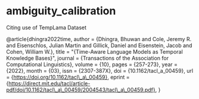 # ambiguity_calibration


Citing use of TempLama Dataset  
  
@article{dhingra2022time,
    author = {Dhingra, Bhuwan and Cole, Jeremy R. and Eisenschlos, Julian Martin and Gillick, Daniel and Eisenstein, Jacob and Cohen, William W.},
    title = "{Time-Aware Language Models as Temporal Knowledge Bases}",
    journal = {Transactions of the Association for Computational Linguistics},
    volume = {10},
    pages = {257-273},
    year = {2022},
    month = {03},
    issn = {2307-387X},
    doi = {10.1162/tacl_a_00459},
    url = {https://doi.org/10.1162/tacl\_a\_00459},
    eprint = {https://direct.mit.edu/tacl/article-pdf/doi/10.1162/tacl\_a\_00459/2004543/tacl\_a\_00459.pdf},
}
